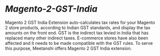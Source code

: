 # _Magento-2-GST-India_
Magento 2 GST India Extension auto-calculates tax rates for your Magento 2 store products, according to Indian GST standards, and display the tax amounts on the front end. GST is the indirect tax levied in India that has replaced many other indirect taxes. E-commerce stores have also been affected and it needs to be made compatible with the GST rules. To serve this purpose, Meetanshi offers Magento 2 GST India extension.
